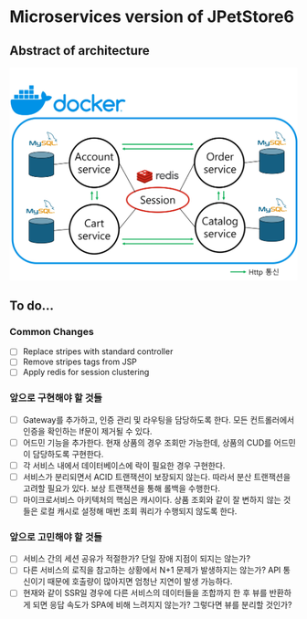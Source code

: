 # Microservices version of JPetStore6

## Abstract of architecture
![image](Architecture.jpg)


## To do...
### Common Changes
- [ ] Replace stripes with standard controller
- [ ] Remove stripes tags from JSP
- [ ] Apply redis for session clustering

### 앞으로 구현해야 할 것들
- [ ] Gateway를 추가하고, 인증 관리 및 라우팅을 담당하도록 한다. 모든 컨트롤러에서 인증을 확인하는 If문이 제거될 수 있다.
- [ ] 어드민 기능을 추가한다. 현재 상품의 경우 조회만 가능한데, 상품의 CUD를 어드민이 담당하도록 구현한다.
- [ ] 각 서비스 내에서 데이터베이스에 락이 필요한 경우 구현한다.
- [ ] 서비스가 분리되면서 ACID 트랜잭션이 보장되지 않는다. 따라서 분산 트랜잭션을 고려할 필요가 있다. 보상 트랜잭션을 통해 롤백을 수행한다.
- [ ] 마이크로서비스 아키텍처의 핵심은 캐시이다. 상품 조회와 같이 잘 변하지 않는 것들은 로컬 캐시로 설정해 매번 조회 쿼리가 수행되지 않도록 한다.

### 앞으로 고민해야 할 것들
- [ ] 서비스 간의 세션 공유가 적절한가? 단일 장애 지점이 되지는 않는가?
- [ ] 다른 서비스의 로직을 참고하는 상황에서 N+1 문제가 발생하지는 않는가? API 통신이기 때문에 호출량이 많아지면 엄청난 지연이 발생 가능하다.
- [ ] 현재와 같이 SSR일 경우에 다른 서비스의 데이터들을 조합까지 한 후 뷰를 반환하게 되면 응답 속도가 SPA에 비해 느려지지 않는가? 그렇다면 뷰를 분리할 것인가?
